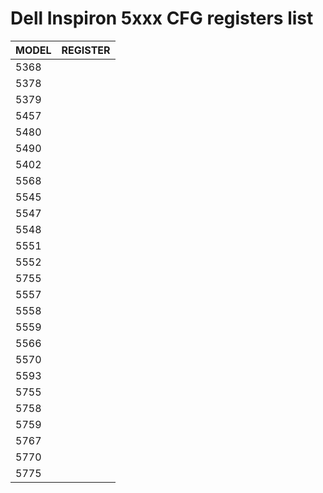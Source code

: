# Dell Inspiron 5xxx CFG registers list


| MODEL|REGISTER   |
|---|---|
|5368|` `|
|5378|` `|
|5379|` `|
|5457|` `|
|5480|` `|
|5490|` `|
|5402|` `|
|5568|` `|
|5545|` `|
|5547|` `|
|5548|` `|
|5551|` `|
|5552|` `|
|5755|` `|
|5557|` `|
|5558|` `|
|5559|` `|
|5566|` `|
|5570|` `|
|5593|` `|
|5755|` `|
|5758|` `|
|5759|` `|
|5767|` `|
|5770|` `|
|5775|` `|
